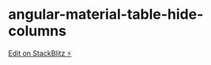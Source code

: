 # angular-material-table-hide-columns

[Edit on StackBlitz ⚡️](https://stackblitz.com/edit/angular-material-table-hide-columns-iscmes)